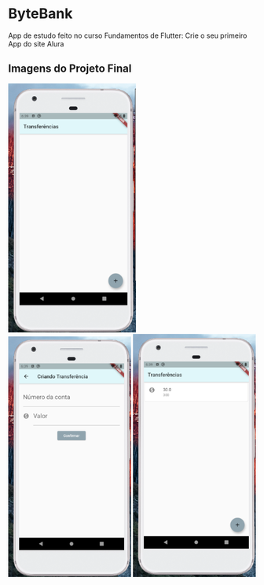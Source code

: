 # ByteBank

App de estudo feito no curso Fundamentos de Flutter: Crie o seu primeiro App do site Alura

## Imagens do Projeto Final

<img src= "images/Home.png" width="260">  <img src="images/Transferencia.png" width="250"> 
<img src="images/Home%20Populada.png" width="250"> 
